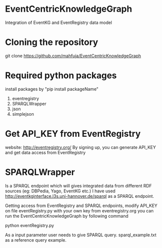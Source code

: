 # EventCentricKnowledgeGraph
Integration of EventKG and EventRegistry data model

# Cloning the repository
git clone https://github.com/mahfuja/EventCentricKnowledgeGraph

# Required python packages 
install packages by "pip install packageName"
1. eventregistry
2. SPARQLWrapper
3. json
4. simplejson

# Get API_KEY from EventRegistry
website: http://eventregistry.org/
By signing up, you can generate API_KEY and get data access from EventRegistry

# SPARQLWrapper
Is a SPARQL endpoint which will gives integrated data from different RDF sources (eg: DBPedia, Yago, EventKG etc.)
I have used http://eventkginterface.l3s.uni-hannover.de/sparql as a SPARQL endpoint.

Getting access from EventRegistry and SPARQL endpoints,
modify API_KEY on file eventRegistry.py with your own key from eventregistry.org 
you can run the EventCentricKnowledgeGraph by following command

python eventRegistry.py

As a input parameter user needs to give SPARQL query.
sparql_example.txt as a reference query example.
